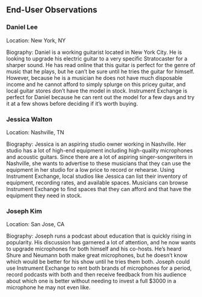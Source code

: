 ## End-User Observations

### Daniel Lee
Location: New York, NY

Biography: Daniel is a working guitarist located in New York City. He is looking to upgrade
his electric guitar to a very specific Stratocaster for a sharper sound. He has read online
that this guitar is perfect for the genre of music that he plays, but he can’t be sure until
he tries the guitar for himself. However, because he is a musician he does not have much
disposable income and he cannot afford to simply splurge on this pricey guitar, and local
guitar stores don’t have the model in stock. Instrument Exchange is perfect for Daniel
because he can rent out the model for a few days and try it at a few shows before deciding if it’s worth buying.

### Jessica Walton
Location: Nashville, TN

Biography: Jessica is an aspiring studio owner working in Nashville. Her studio has a lot of
high-end equipment including high-quality microphones and acoustic guitars. Since there are a lot of
aspiring singer-songwriters in Nashville, she wants to advertise to these musicians that they can use
the equipment in her studio for a low price to record or rehearse. Using Instrument Exchange, 
local studios like Jessica can list their inventory of equipment, recording rates, and available spaces. 
Musicians can browse Instrument Exchange to find spaces that they can afford and that have the equipment they need in stock.

### Joseph Kim
Location: San Jose, CA

Biography: Joseph runs a podcast about education that is quickly rising in popularity.
His discussion has garnered a lot of attention, and he now wants to upgrade microphones
for both himself and his co-hosts. He’s heard Shure and Neumann both make great 
microphones, but he doesn’t know which would be better for his show until he tries 
them both. Joseph could use Instrument Exchange to rent both brands of microphones 
for a period, record podcasts with both and then receive feedback from his audience 
about which one is better without needing to invest a full $3000 in a microphone he may not even like.

